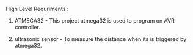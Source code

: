 High Level Requriments :
  
  1. ATMEGA32 - This project atmega32 is used to  program on AVR controller.
  
  3. ultrasonic sensor - To measure the distance when its is triggered by atmega32.
  
